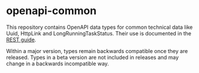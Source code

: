 # openapi-common

This repository contains OpenAPI data types for common technical data like Uuid, HttpLink and LongRunningTaskStatus.
Their use is documented in the [REST guide](https://www.gcloud.belgium.be/rest/).

Within a major version, types remain backwards compatible once they are released.
Types in a beta version are not included in releases and may change in a backwards incompatible way.

